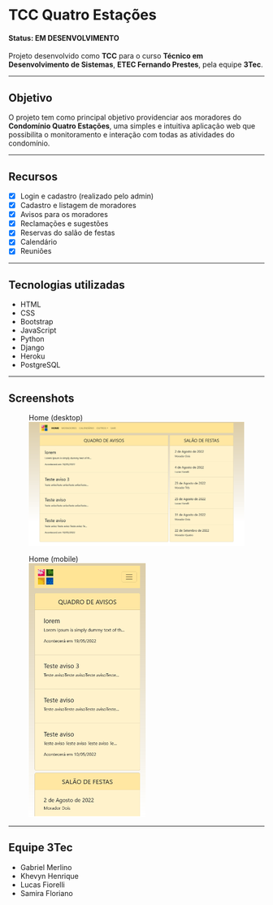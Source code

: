 
# TCC Quatro Estações

#### Status: **EM DESENVOLVIMENTO**

Projeto desenvolvido como **TCC** para o curso **Técnico em Desenvolvimento de Sistemas**, **ETEC Fernando Prestes**, pela equipe **3Tec**.

---

## Objetivo

O projeto tem como principal objetivo providenciar aos moradores do **Condomínio Quatro Estações**, uma simples e intuitiva aplicação web que possibilita o monitoramento e interação com todas as atividades do condomínio.  

---

## Recursos

- [x] Login e cadastro (realizado pelo admin)
- [x] Cadastro e listagem de moradores
- [x] Avisos para os moradores
- [x] Reclamações e sugestões
- [x] Reservas do salão de festas
- [x] Calendário
- [x] Reuniões

---

## Tecnologias utilizadas

- HTML
- CSS
- Bootstrap
- JavaScript
- Python
- Django
- Heroku
- PostgreSQL

---

## Screenshots

<figure>
  <figcaption>Home (desktop)</figcaption>
  <img src="assets/readme/home_desktop.png">
</figure>

<figure>
  <figcaption>Home (mobile)</figcaption>
  <img src="assets/readme/home_mobile.png" height="500">
</figure>

---

## Equipe 3Tec

- Gabriel Merlino
- Khevyn Henrique
- Lucas Fiorelli
- Samira Floriano